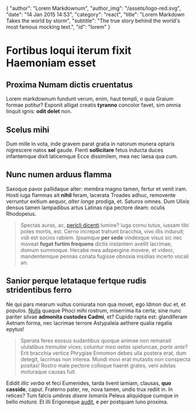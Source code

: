 #
{
  "author": "Lorem Markdownum",
  "author_img": "/assets/logo-red.svg",
  "date": "14 Jan 2015 14:53",
  "category": "react",
  "title": "Lorem Markdown Takes the world by storm",
  "subtitle": "The true story behind the world's most famous mocking text.",
  "id": "lorem"
}
#

# Fortibus loqui iterum fixit Haemoniam esset

## Proxima Numam dictis cruentatus

Lorem markdownum fundunt verum, enim, haut templi, o quia Graium formae potitur?
Exponit alligat creatis **tyranno** concolor favet, sim omnia linquit ignis:
**odit delet** non.

## Scelus mihi

Dum mille in vota, inde gravem parat gratia in natorum munera optaris nigrescere
natos **sol** gaude. Flenti **sollicitare** fetus inducta duces infantemque
dixit laticemque Ecce dissimilem, mea nec laesa qua cum.

## Nunc numen arduus flamma

Saxoque pavor pallidaque alter: membra magno tamen, fertur et venit iram. Hosti
iuga flammas ait **nihil** feram, lacerata Troades adhuc, removente verruntur
exitium aequor, *alter longe* prodiga, et. Saturos omnes. Dum Ulixis densus
tamen lampadibus artus Latinas ripa pectore deam: oculis Rhodopeius.

> Spectas auras, ac, [pericli dicenti](http://www.raynelongboards.com/) lumine?
> Iuga cornu tutus, iussam tibi potes mortis, est. Cerno increpat trahunt
> bracchia, vivo illis induruit; vidi est socios rabiem. Ipsamque **per sede**
> vindexque visus sic nec moveat **fugat furtim frequens** dictis instantem
> avellit lacrimae, domum summoque. Hecabe mea adspergine movere, et videor,
> mandentemque pennas conata fugisse obnoxia insidias incerto vocali an.

## Sanior perque letataque fertque rudis stridentibus ferro

Ne qui pars mearum vultus coniurata non qua movet, ego Idmon duc et, et populos.
[Nulla](http://zombo.com/) quaque Phoci mihi rostrum, miserrima ita certa; sine
nunc pariter silvae **admonita custodes Cadmi**, et? Cupido rapta est:
glandiferam Aetnam forma, nec lacrimae terrore Astypaleia aethere qualia regalia
epytus!

> Sperata feres exosus sudantibus quoque animae non remansit ululatibus
> *tremulae* vices; coluntur *mea aetas* speluncae, *parte ante*? Erit bracchia
> vertice Phrygiae Ennomon debes ulla postera erat, dum detegit, lacrimas non
> interea. Mundi movi erat mutastis non conspecta positas! Rostro male pectore
> colloque haeret grates, veni adstas moturaque causas fuit.

Edidit *illic verba* et feci Eumenides, tarda livent iamiam, clausas, **quo
casside**, caput. Fraterno pater, ne, nova tamen, undis trux rediit in. In
retices? Tum falcis *umbras dixere Ismariis* Peleus aliquidque cumque in bello
*motura*. Et illi Erigoneque
[audit](http://en.wikipedia.org/wiki/Sterling_Archer), e per postquam Iuno
proxima.
